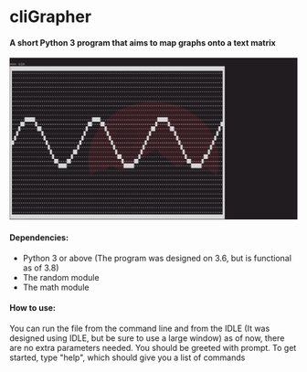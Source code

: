 # cliGrapher
#### A short Python 3 program that aims to map graphs onto a text matrix
![The image isn't working, dingus](https://github.com/Slomas99/cliGrapher/blob/master/images/sin.jpg)

#### Dependencies:
 - Python 3 or above (The program was designed on 3.6, but is functional as of 3.8)
 - The random module
 - The math module
 
#### How to use:
You can run the file from the command line and from the IDLE (It was designed using IDLE, but be sure to use a large window)
as of now, there are no extra parameters needed. You should be greeted with prompt.
To get started, type "help", which should give you a list of commands
